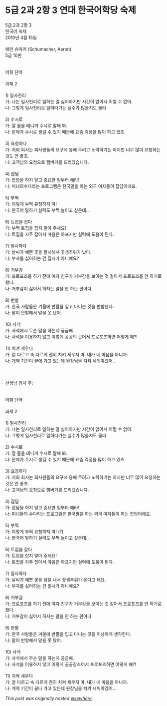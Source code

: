 # 5급 2과 2항 3 연대 한국어학당 숙제

<p>5급 2과 2항 3<br>한국어 숙제<br>2010년 4월 15일<br><br>애런 슈마커 (Schumacher, Aaron)<br>5급 10반<br><br><br>어휘 단어<br><br>과제 2<br><br>1) 일사천리<br>가: 나는 일사천리로 일하는 걸 싫어하지만 시간이 없어서 어쩔 수 없어.<br>나: 그렇게 일사천리로 일하다가는 실수가 많을지도 몰라.<br><br>2) 수시로<br>가: 잘 들을 테니까 수시로 말해 봐.<br>나: 문제가 수시로 생길 수 있기 때문에 요즘 걱정을 많이 하고 있죠.<br><br>3) 요청하다<br>가: 저희 회사는 회사원들의 요구에 응해 주려고 노력하기는 하지만 너무 많이 요청하는 것도 안 좋죠.<br>나: 고객님의 요청으로 햄버거를 드리겠습니다.<br><br>4) 잡담<br>가: 잡담을 하지 말고 중요한 일부터 해라!<br>나: 미녀의수다라는 프로그램은 한국말을 하는 외국 여자들이 잡담이에요.<br><br>5) 부쩍<br>가: 이렇게 부쩍 유청하지 마!<br>나: 한국어 말하기 실력도 부쩍 늘이고 싶은데...<br><br>6) 트집을 잡다<br>가: 부쩍 트집을 잡지 말아 주세요!<br>나: 트집을 자주 잡아서 마음은 아프지만 실력에 도움이 된다.<br><br>7) 질시하다<br>가: 날씨가 예쁜 꽃을 질시해서 꽃샘추위가 났다.<br>나: 부자를 싫어하는 건 질시가 아니예요?<br><br>8) 거부감<br>가: 프로포즈를 하기 전에 여자 친구가 거부감을 보이는 것 같아서 프로포즈를 안 하기로 했다.<br>나: 거부감이 싫어서 하자는 말을 안 하는 편이다.<br><br>9) 반발<br>가: 한국 사람들은 겨울에 반팔을 입고 다니는 것을 반발한다.<br>나: 말이 반발해서 말을 못 탔어.<br><br>10) 사석<br>가: 사석에서 무슨 말을 하는지 궁금해.<br>나: 사석을 이용하지 않고 이렇게 공공의 곳어서 프로포즈하면 어떻게 해?!<br><br>11) 치켜 세우다<br>가: 컽 다르고 속 다르게 궨히 치켜 세우지 마. 내가 네 마음을 아니까.<br>나: 계약 기간이 끝에 가고 있는데 원장님을 치켜 세워야겠어...<br><br><br><br>선생님 검사 후:<br><br><br>어휘 단어<br><br>과제 2<br><br>1) 일사천리<br>가: 나는 일사천리로 일하는 걸 싫어하지만 시간이 없어서 어쩔 수 없어.<br>나: 그렇게 일사천리로 일하다가는 실수가 많을지도 몰라.<br><br>2) 수시로<br>가: 잘 들을 테니까 수시로 말해 봐.<br>나: 문제가 수시로 생길 수 있기 때문에 요즘 걱정을 많이 하고 있죠.<br><br>3) 요청하다<br>가: 저희 회사는 회사원들의 요구에 응해 주려고 노력하기는 하지만 너무 많이 요청하는 것은 안 좋죠.<br>나: 고객님의 요청으로 햄버거를 드리겠습니다.<br><br>4) 잡담<br>가: 잡담을 하지 말고 중요한 일부터 해라!<br>나: 미녀들의 수다라는 프로그램은 한국말을 하는 외국 여자들이 하는 잡담이에요.<br><br>5) 부쩍<br>가: 이렇게 부쩍 요청하지 마! (?)<br>나: 한국어 말하기 실력도 부쩍 늘이고 싶은데...<br><br>6) 트집을 잡다<br>가: 트집을 잡지 말아 주세요!<br>나: 트집을 자주 잡아서 마음은 아프지만 실력에 도움이 된다.<br><br>7) 질시하다<br>가: 날씨가 예쁜 꽃을 샘을 내서 꽃샘추위가 온다고 해요.<br>나: 부자를 싫어하는 건 질시가 아니에요?<br><br>8) 거부감<br>가: 프로포즈를 하기 전에 여자 친구가 거부감을 보이는 것 같아서 프로포즈를 안 하기로 했다.<br>나: 거부감이 싫어서 하자는 말을 안 하는 편이다.<br><br>9) 반발<br>가: 한국 사람들은 겨울에 반팔을 입고 다니는 것을 이상하게 생각한다.<br>나: 말이 반항해서 말을 못 탔어.<br><br>10) 사석<br>가: 사석에서 무슨 말을 하는지 궁금해.<br>나: 사석을 이용하지 않고 이렇게 공공장소어서 프로포즈하면 어떻게 해?!<br><br>11) 치켜 세우다<br>가: 겉 다르고 속 다르게 괜히 치켜 세우지 마. 내가 네 마음을 아니까.<br>나: 계약 기간이 끝나 가고 있는데 원장님을 치켜 세워야겠어...</p>


*This post was originally hosted [elsewhere](http://planspace.blogspot.com/2010/04/5-2-2-3.html).*
